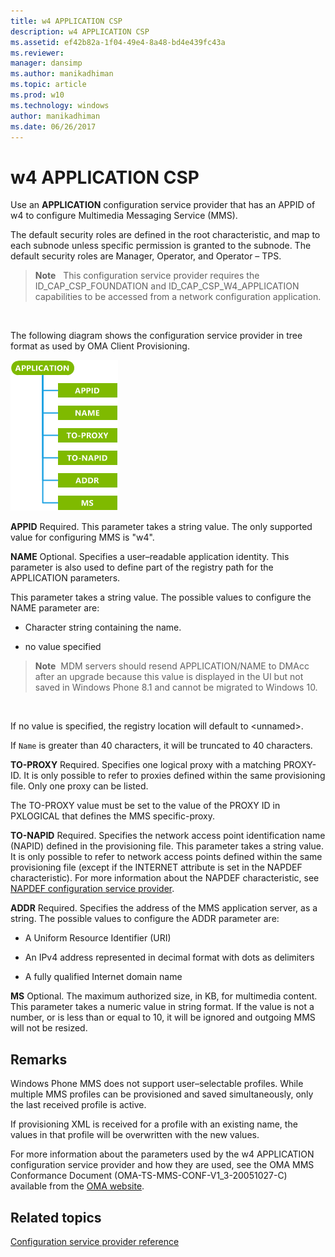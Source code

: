```yaml
---
title: w4 APPLICATION CSP
description: w4 APPLICATION CSP
ms.assetid: ef42b82a-1f04-49e4-8a48-bd4e439fc43a
ms.reviewer: 
manager: dansimp
ms.author: manikadhiman
ms.topic: article
ms.prod: w10
ms.technology: windows
author: manikadhiman
ms.date: 06/26/2017
---
```


# w4 APPLICATION CSP


Use an **APPLICATION** configuration service provider that has an APPID of w4 to configure Multimedia Messaging Service (MMS).

The default security roles are defined in the root characteristic, and map to each subnode unless specific permission is granted to the subnode. The default security roles are Manager, Operator, and Operator – TPS.

> **Note**   This configuration service provider requires the ID\_CAP\_CSP\_FOUNDATION and ID\_CAP\_CSP\_W4\_APPLICATION capabilities to be accessed from a network configuration application.

 

The following diagram shows the configuration service provider in tree format as used by OMA Client Provisioning.

![w4 application csp (cp)](images/provisioning-csp-w4-application-cp.png)

<a href="" id="appid"></a>**APPID**
Required. This parameter takes a string value. The only supported value for configuring MMS is "w4".

<a href="" id="name"></a>**NAME**
Optional. Specifies a user–readable application identity. This parameter is also used to define part of the registry path for the APPLICATION parameters.

This parameter takes a string value. The possible values to configure the NAME parameter are:

-   Character string containing the name.

-   no value specified

> **Note**  MDM servers should resend APPLICATION/NAME to DMAcc after an upgrade because this value is displayed in the UI but not saved in Windows Phone 8.1 and cannot be migrated to Windows 10.

 

If no value is specified, the registry location will default to &lt;unnamed&gt;.

If `Name` is greater than 40 characters, it will be truncated to 40 characters.

<a href="" id="to-proxy"></a>**TO-PROXY**
Required. Specifies one logical proxy with a matching PROXY-ID. It is only possible to refer to proxies defined within the same provisioning file. Only one proxy can be listed.

The TO-PROXY value must be set to the value of the PROXY ID in PXLOGICAL that defines the MMS specific-proxy.

<a href="" id="to-napid"></a>**TO-NAPID**
Required. Specifies the network access point identification name (NAPID) defined in the provisioning file. This parameter takes a string value. It is only possible to refer to network access points defined within the same provisioning file (except if the INTERNET attribute is set in the NAPDEF characteristic). For more information about the NAPDEF characteristic, see [NAPDEF configuration service provider](napdef-csp.md).

<a href="" id="addr"></a>**ADDR**
Required. Specifies the address of the MMS application server, as a string. The possible values to configure the ADDR parameter are:

-   A Uniform Resource Identifier (URI)

-   An IPv4 address represented in decimal format with dots as delimiters

-   A fully qualified Internet domain name

<a href="" id="ms"></a>**MS**
Optional. The maximum authorized size, in KB, for multimedia content. This parameter takes a numeric value in string format. If the value is not a number, or is less than or equal to 10, it will be ignored and outgoing MMS will not be resized.

## Remarks


Windows Phone MMS does not support user–selectable profiles. While multiple MMS profiles can be provisioned and saved simultaneously, only the last received profile is active.

If provisioning XML is received for a profile with an existing name, the values in that profile will be overwritten with the new values.

For more information about the parameters used by the w4 APPLICATION configuration service provider and how they are used, see the OMA MMS Conformance Document (OMA-TS-MMS-CONF-V1\_3-20051027-C) available from the [OMA website](https://go.microsoft.com/fwlink/p/?LinkId=526900).

## Related topics


[Configuration service provider reference](configuration-service-provider-reference.md)

 

 






